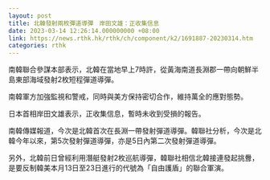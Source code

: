 ```yaml
---
layout: post
title: 北韓發射兩枚彈道導彈　岸田文雄：正收集信息
date: 2023-03-14 12:26:14.000000000 +08:00
link: https://news.rthk.hk/rthk/ch/component/k2/1691887-20230314.htm
categories: rthk
---
```


南韓聯合參謀本部表示，北韓在當地早上7時許，從黃海南道長淵郡一帶向朝鮮半島東部海域發射2枚短程彈道導彈。

南韓軍方加強監視和警戒，同時與美方保持密切合作，維持萬全的應對態勢。

日本首相岸田文雄表示，正收集信息，暫時未收到受損的報告。

南韓傳媒報道，今次是北韓首次在長淵一帶發射彈道導彈。韓聯社分析，今次是北韓今年以來，第5次發射彈道導彈，亦是5日內第二次發射彈道導彈。

另外，北韓前日曾經利用潛艇發射2枚巡航導彈，韓聯社相信北韓接連發起挑釁，是要反制韓美本月13日至23日進行的代號為「自由護盾」的聯合軍演。
